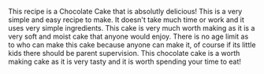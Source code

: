 This recipe is a Chocolate Cake that is absolutly delicious! This is a very simple and easy recipe to make. It doesn't take much time or work and it uses very simple ingredients. This cake is very much worth making as it is a very soft and moist cake that anyone would enjoy. There is no age limit as to who can make this cake because anyone can make it, of course if its little kids there should be parent supervision. This chocolate cake is a worth making cake as it is very tasty and it is worth spending your time to eat!
